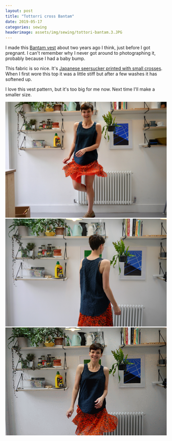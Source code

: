```yaml
---
layout: post
title: "Tottorri cross Bantam"
date: 2019-05-17
categories: sewing
headerimage: assets/img/sewing/tottori-bantam.3.JPG
---
```


I made this [Bantam vest](https://merchantandmills.com/store/books/the-workbook/) about two years ago I think, just before I got pregnant. I can't remember why I never got around to photographing it, probably because I had a baby bump.

This fabric is so nice. It's [Japanese seersucker printed with small crosses](https://merchantandmills.com/store/cloth/tottorri-cross/). When I first wore this top it was a little stiff but after a few washes it has softened up.

I love this vest pattern, but it's too big for me now. Next time I'll make a smaller size.

![Vest from the front](/assets/img/sewing/tottori-bantam.1.jpg)
![Vest from the back](/assets/img/sewing/tottori-bantam.2.jpg)
![Animated GIF](/assets/img/sewing/tottori-bantam.gif)
